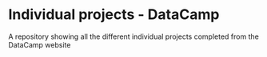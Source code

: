 # Individual projects - DataCamp

A repository showing all the different individual projects completed from the DataCamp website
